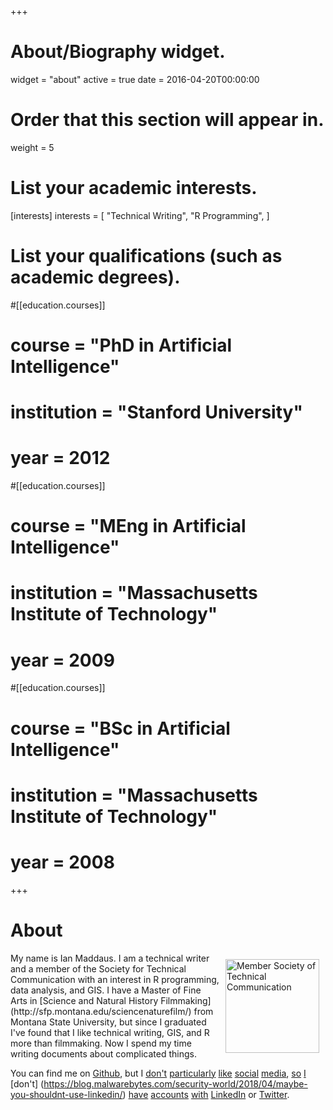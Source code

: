 +++
# About/Biography widget.
widget = "about"
active = true
date = 2016-04-20T00:00:00

# Order that this section will appear in.
weight = 5

# List your academic interests.
[interests]
  interests = [
    "Technical Writing",
    "R Programming",
  ]

# List your qualifications (such as academic degrees).
#[[education.courses]]
#  course = "PhD in Artificial Intelligence"
#  institution = "Stanford University"
#  year = 2012

#[[education.courses]]
#  course = "MEng in Artificial Intelligence"
#  institution = "Massachusetts Institute of Technology"
#  year = 2009

#[[education.courses]]
#  course = "BSc in Artificial Intelligence"
#  institution = "Massachusetts Institute of Technology"
#  year = 2008

+++

# About

<img align = "right" src="/home/about_files/STC-Logo-Member-vert.png" alt="Member Society of Technical Communication" vspace = "10" hspace = "10" style="height:150px;"/>
My name is Ian Maddaus. I am a technical writer and a member of the Society for Technical Communication with an interest in R programming, data analysis, and GIS. I have a Master of Fine Arts in [Science and Natural History Filmmaking](http://sfp.montana.edu/sciencenaturefilm/) from Montana State University, but since I graduated I've found that I like technical writing, GIS, and R more than filmmaking. Now I spend my time writing documents about complicated things.


<br>

You can find me on [Github](https://github.com/ianMadd/), but I [don't](https://www.computerworld.com/article/3014439/internet/social-media-addiction-is-a-bigger-problem-than-you-think.html) [particularly](https://www.nytimes.com/2014/07/06/fashion/social-media-some-susceptible-to-internet-outrage.html) [like](https://www.theguardian.com/commentisfree/2015/sep/16/social-media-mental-health-teenagers-government-pshe-lessons) [social](https://www.pbs.org/video/amanpour-jaron-lanier-and-morgan-neville-rtkyu0/) [media](http://www.jaronlanier.com/tenarguments.html), [so](https://www.nytimes.com/2018/08/21/world/europe/facebook-refugee-attacks-germany.html) [I](https://www.smithsonianmag.com/science-nature/what-emotion-goes-viral-fastest-180950182/?no-ist) [don't] (https://blog.malwarebytes.com/security-world/2018/04/maybe-you-shouldnt-use-linkedin/) [have](https://www.asktheheadhunter.com/?s=linkedin) [accounts](https://www.cnn.com/2018/12/20/tech/facebook-zuckerberg-wells-fargo/index.html) [with](https://www.pbs.org/newshour/economy/ask-the-headhunter/ask-the-headhunter-is-linkedin) [LinkedIn](https://www.pbs.org/newshour/economy/ask-the-headhunter/ask-headhunter-job-boards-hr-technology-suppressing-hiring) or [Twitter](https://www.washingtonpost.com/news/wonk/wp/2013/04/01/the-problem-with-twitter/). 

